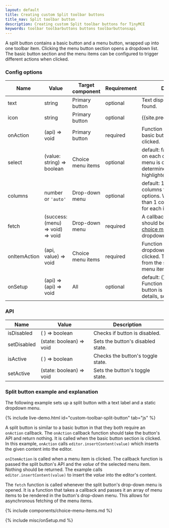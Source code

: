 ```yaml
---
layout: default
title: Creating custom Split toolbar buttons
title_nav: Split toolbar button
description: Creating custom Split toolbar buttons for TinyMCE
keywords: toolbar toolbarbuttons buttons toolbarbuttonsapi
---
```


A split button contains a basic button and a menu button, wrapped up into one toolbar item. Clicking the menu button section opens a dropdown list. The basic button section and the menu items can be configured to trigger different actions when clicked.

### Config options

| Name         | Value                             | Target component  | Requirement | Description                                                                                                                        |
|--------------|-----------------------------------|-------------------|-------------|------------------------------------------------------------------------------------------------------------------------------------|
| text         | string                            | Primary button    | optional    | Text displayed if no icon is found.                                                                                                |
| icon         | string                            | Primary button    | optional    | {{site.predefinedIconsOnly}}                                                                                                       |
| onAction     | (api) => void                     | Primary button    | required    | Function invoked when the basic button section is clicked.                                                                         |
| select       | (value: string) => boolean        | Choice menu items | optional    | default: false - Function run on each option when the menu is opened to determine if it should be highlighted as active.           |
| columns      | number or `'auto'`                            | Drop-down menu    | optional    | default: 1 - Number of columns for the list of options. When set to more than 1 column, only the icon for each item will be shown. |
| fetch        | (success: (menu) => void) => void | Drop-down menu    | required    | A callback function that should be passed a list of [choice menu items](#choicemenuitems) for the dropdown menu.                                              |
| onItemAction | (api, value) => void              | Choice menu items | required    | Function invoked when a dropdown list option is clicked. The `value` is passed from the selected choice menu item.                    |
| onSetup      | (api) => (api) => void            | All               | optional    | default: () => () => {} - Function invoked when the button is rendered. For details, see: [Using `onSetup`](#usingonsetup).                                                           |

### API

| Name | Value | Description |
|------| ------| ------------|
| isDisabled | ( ) => boolean | Checks if button is disabled. |
| setDisabled | (state: boolean) => void | Sets the button's disabled state. |
| isActive| ( ) => boolean | Checks the button's toggle state. |
| setActive | (state: boolean) => void | Sets the button's toggle state. |

### Split button example and explanation

The following example sets up a split button with a text label and a static dropdown menu.

{% include live-demo.html id="custom-toolbar-split-button" tab="js" %}

A split button is similar to a basic button in that they both require an `onAction` callback. The `onAction` callback function should take the button's API and return nothing. It is called when the basic button section is clicked. In this example, `onAction` calls `editor.insertContent(value)` which inserts the given content into the editor.

`onItemAction` is called when a menu item is clicked. The callback function is passed the split button's API and the *value* of the selected menu item. Nothing should be returned. The example calls `editor.insertContent(value)` to insert the *value* into the editor's content.

The `fetch` function is called whenever the split button's drop-down menu is opened. It is a function that takes a callback and passes it an array of menu items to be rendered in the button's drop-down menu. This allows for asynchronous fetching of the menu items.

{% include components/choice-menu-items.md %}

{% include misc/onSetup.md %}

